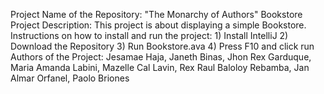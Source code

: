 Project Name of the Repository: "The Monarchy of Authors" Bookstore
Project Description: This project is about displaying a simple Bookstore.
Instructions on how to install and run the project: 1) Install IntelliJ 2) Download the Repository 3) Run Bookstore.ava 4) Press F10 and click run
Authors of the Project: Jesamae Haja, Janeth Binas, Jhon Rex Garduque, Maria Amanda Labini, Mazelle Cal Lavin, Rex Raul Baloloy Rebamba, Jan Almar Orfanel, Paolo Briones
